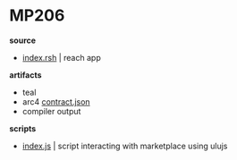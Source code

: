 # MP206 

**source**

- [index.rsh](https://github.com/NautilusOSS/nautilus-core/blob/main/smart-contracts/mp206/index.rsh) | reach app 

**artifacts**

- teal
- arc4 [contract.json](https://github.com/NautilusOSS/nautilus-core/blob/main/smart-contracts/mp206/artifact/contract.json)
- compiler output

**scripts**

- [index.js](https://github.com/NautilusOSS/nautilus-core/blob/main/smart-contracts/mp206/scripts/index.js) | script interacting with marketplace using ulujs
